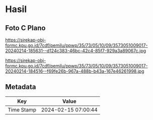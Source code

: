 # Hasil

## Foto C Plano

https://sirekap-obj-formc.kpu.go.id/7cdf/pemilu/ppwp/35/73/05/10/09/3573051009017-20240214-185631--d124c383-46bc-42c4-85f7-929a3a89067c.jpg

https://sirekap-obj-formc.kpu.go.id/7cdf/pemilu/ppwp/35/73/05/10/09/3573051009017-20240214-184516--f69fe26b-967a-488b-b43a-167e46261998.jpg


## Metadata

| Key        | Value               |
| ---------- | ------------------- |
| Time Stamp | 2024-02-15 07:00:44 |




